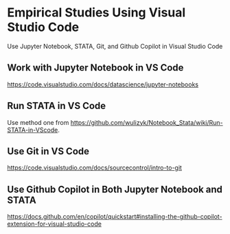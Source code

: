 # Empirical Studies Using Visual Studio Code
Use Jupyter Notebook, STATA, Git, and Github Copilot in Visual Studio Code

## Work with Jupyter Notebook in VS Code
https://code.visualstudio.com/docs/datascience/jupyter-notebooks

## Run STATA in VS Code
Use method one from https://github.com/wulizyk/Notebook_Stata/wiki/Run-STATA-in-VScode.

## Use Git in VS Code
https://code.visualstudio.com/docs/sourcecontrol/intro-to-git

## Use Github Copilot in Both Jupyter Notebook and STATA
https://docs.github.com/en/copilot/quickstart#installing-the-github-copilot-extension-for-visual-studio-code
